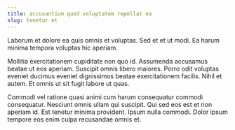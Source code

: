 ```yaml
---
title: accusantium quod voluptatem repellat ea
slug: tenetur et
---
```


Laborum et dolore ea quis omnis et voluptas. Sed et et ut modi. Ea harum minima tempora voluptas hic aperiam.

Mollitia exercitationem cupiditate non quo id. Assumenda accusamus beatae ut eos aperiam. Suscipit omnis libero maiores. Porro odit voluptas eveniet ducimus eveniet dignissimos beatae exercitationem facilis. Nihil et autem. Et omnis ut sit fugit labore ut quas.

Commodi vel ratione quasi animi cum harum consequatur commodi consequatur. Nesciunt omnis ullam qui suscipit. Qui sed eos est et non aperiam id. Est tenetur minima provident. Ipsum nulla commodi. Dolor ipsum tempore eos enim culpa recusandae omnis et.
